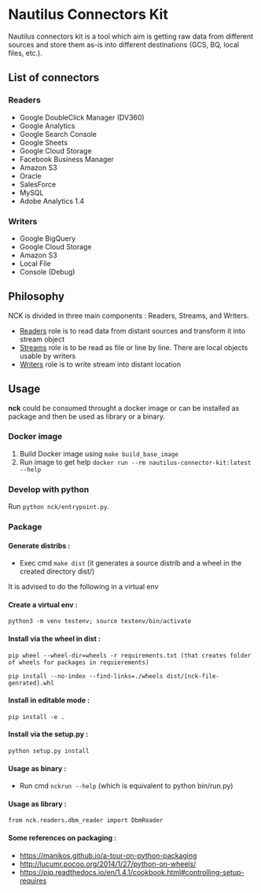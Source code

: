 # Nautilus Connectors Kit

Nautilus connectors kit is a tool which aim is getting raw data from different sources and store them as-is into different destinations (GCS, BQ, local files, etc.).

## List of connectors

### Readers

- Google DoubleClick Manager (DV360)
- Google Analytics
- Google Search Console
- Google Sheets
- Google Cloud Storage
- Facebook Business Manager
- Amazon S3
- Oracle
- SalesForce
- MySQL
- Adobe Analytics 1.4 

### Writers

- Google BigQuery
- Google Cloud Storage
- Amazon S3
- Local File
- Console (Debug)

## Philosophy

NCK is divided in three main components : Readers, Streams, and Writers.

- [Readers](./lib/readers/README.md) role is to read data from distant sources and transform it into stream object
- [Streams](./lib/streams/README.md) role is to be read as file or line by line. There are local objects usable by writers
- [Writers](./lib/writers/README.md) role is to write stream into distant location

## Usage
**nck** could be consumed throught a docker image or can be installed as package and then be used as library or a binary.

### Docker image

1. Build Docker image using `make build_base_image`
2. Run image to get help `docker run --rm nautilus-connector-kit:latest --help`

### Develop with python

Run `python nck/entrypoint.py`.

### Package 

#### Generate distribs :

* Exec cmd `make dist` (it generates a source distrib and a wheel in the created directory dist/)

It is advised to do the following in a virtual env

#### Create a virtual env :

`python3 -m venv testenv; source testenv/bin/activate`

#### Install via the wheel in dist :
`pip wheel --wheel-dir=wheels -r requirements.txt (that creates folder of wheels for packages in requierements)`

`pip install --no-index --find-links=./wheels dist/[nck-file-genrated].whl`

#### Install in editable mode :
`pip install -e .`
#### Install via the setup.py :

`python setup.py install`

#### Usage as binary :

* Run cmd `nckrun --help` (which is equivalent to python bin/run.py)

#### Usage as library : 

`from nck.readers.dbm_reader import DbmReader`

#### Some references on packaging : 


* https://manikos.github.io/a-tour-on-python-packaging
* http://lucumr.pocoo.org/2014/1/27/python-on-wheels/
* https://pip.readthedocs.io/en/1.4.1/cookbook.html#controlling-setup-requires